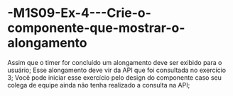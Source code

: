 # -M1S09-Ex-4---Crie-o-componente-que-mostrar-o-alongamento
Assim que o timer for concluído um alongamento deve ser exibido para o usuário; Esse alongamento deve vir da API que foi consultada no exercício 3; Você pode iniciar esse exercício pelo design do componente caso seu colega de equipe ainda não tenha realizado a consulta na API;

